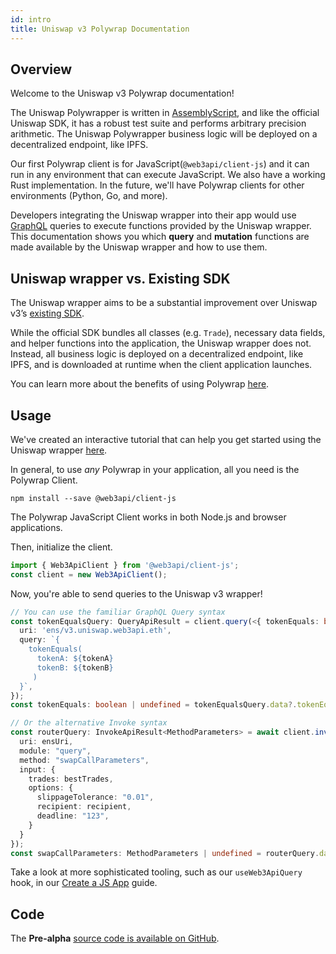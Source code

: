 ```yaml
---
id: intro
title: Uniswap v3 Polywrap Documentation
---
```


## Overview

Welcome to the Uniswap v3 Polywrap documentation!

The Uniswap Polywrapper is written in [AssemblyScript](https://www.assemblyscript.org/), and like the official Uniswap SDK, it has a robust test suite and performs arbitrary precision arithmetic. The Uniswap Polywrapper business logic will be deployed on a decentralized endpoint, like IPFS.

Our first Polywrap client is for JavaScript(`@web3api/client-js`) and it can run in any environment that can execute JavaScript. We also have a working Rust implementation. In the future, we'll have Polywrap clients for other environments (Python, Go, and more).

Developers integrating the Uniswap wrapper into their app would use [GraphQL](https://graphql.org/) queries to execute functions provided by the Uniswap wrapper. This documentation shows you which **query** and **mutation** functions are made available by the Uniswap wrapper and how to use them.

## Uniswap wrapper vs. Existing SDK

The Uniswap wrapper aims to be a substantial improvement over Uniswap v3’s [existing SDK](https://docs.uniswap.org/sdk/introduction).

While the official SDK bundles all classes (e.g. `Trade`), necessary data fields, and helper functions into the application, the Uniswap wrapper does not. Instead, all business logic is deployed on a decentralized endpoint, like IPFS, and is downloaded at runtime when the client application launches.

You can learn more about the benefits of using Polywrap [here](https://docs.polywrap.io).

## Usage

We've created an interactive tutorial that can help you get started using the Uniswap wrapper [here](https://github.com/polywrap/uni-workshop).

In general, to use _any_ Polywrap in your application, all you need is the Polywrap Client.

```
npm install --save @web3api/client-js
```

The Polywrap JavaScript Client works in both Node.js and browser applications.

Then, initialize the client.

```typescript
import { Web3ApiClient } from '@web3api/client-js';
const client = new Web3ApiClient();
```

Now, you're able to send queries to the Uniswap v3 wrapper!

```typescript
// You can use the familiar GraphQL Query syntax
const tokenEqualsQuery: QueryApiResult = client.query(<{ tokenEquals: boolean }>{
  uri: 'ens/v3.uniswap.web3api.eth',
  query: `{
    tokenEquals(
      tokenA: ${tokenA}
      tokenB: ${tokenB}
     )
  }`,
});
const tokenEquals: boolean | undefined = tokenEqualsQuery.data?.tokenEquals;

// Or the alternative Invoke syntax
const routerQuery: InvokeApiResult<MethodParameters> = await client.invoke<MethodParameters>({
  uri: ensUri,
  module: "query",
  method: "swapCallParameters",
  input: {
    trades: bestTrades,
    options: {
      slippageTolerance: "0.01",
      recipient: recipient,
      deadline: "123",
    }
  }
});
const swapCallParameters: MethodParameters | undefined = routerQuery.data;
```

Take a look at more sophisticated tooling, such as our `useWeb3ApiQuery` hook, in our [Create a JS App](/guides/create-js-app/install-client) guide.

## Code

The **Pre-alpha** [source code is available on GitHub](https://github.com/polywrap/integrations/tree/main/uniswapv3/wrapper).
